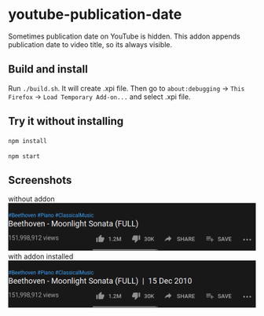 # youtube-publication-date

Sometimes publication date on YouTube is hidden.
This addon appends publication date to video title, so its always visible.

## Build and install

Run `./build.sh`. It will create .xpi file. Then go to `about:debugging` → `This Firefox` → `Load Temporary Add-on...` and select .xpi file.

## Try it without installing
`npm install`

`npm start`

## Screenshots
without addon   
![without_extension](screenshots/without_extension.png)  
with addon installed   
![with_extension](screenshots/with_extension.png)
